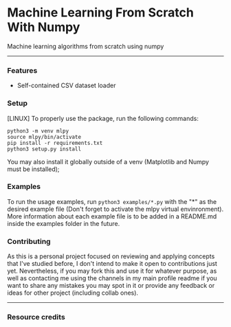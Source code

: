 # Machine Learning From Scratch With Numpy
Machine learning algorithms from scratch using numpy 

***

### Features
- Self-contained CSV dataset loader

### Setup
[LINUX] To properly use the package, run the following commands:

```
python3 -m venv mlpy
source mlpy/bin/activate
pip install -r requirements.txt
python3 setup.py install
```

You may also install it globally outside of a venv (Matplotlib and Numpy must be installed);


### Examples
To run the usage examples, run ```python3 examples/*.py``` with the "*" as the desired example file (Don't forget to activate the mlpy virtual envinronment).
More information about each example file is to be added in a README.md inside the examples folder in the future.

### Contributing
As this is a personal project focused on reviewing and applying concepts that I've studied before,
I don't intend to make it open to contributions just yet. Nevertheless, if you may fork this and use it
for whatever purpose, as well as contacting me using the channels in my main profile readme if you want to 
share any mistakes you may spot in it or provide any feedback or ideas for other project (including collab ones).

***

### Resource credits

